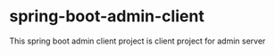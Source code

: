 # spring-boot-admin-client
This spring boot admin client project is client project for admin server
